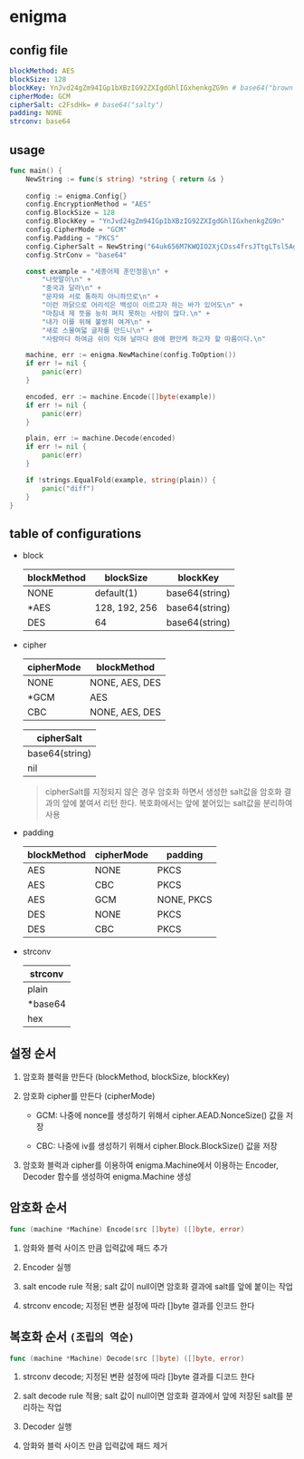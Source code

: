 # enigma

## config file

```yaml
blockMethod: AES
blockSize: 128
blockKey: YnJvd24gZm94IGp1bXBzIG92ZXIgdGhlIGxhenkgZG9n # base64("brown fox jumps over the lazy dog")
cipherMode: GCM
cipherSalt: c2FsdHk= # base64("salty")
padding: NONE
strconv: base64
```

## usage

```go
func main() {
    NewString := func(s string) *string { return &s }
    
    config := enigma.Config{}
    config.EncryptionMethod = "AES"
    config.BlockSize = 128
    config.BlockKey = "YnJvd24gZm94IGp1bXBzIG92ZXIgdGhlIGxhenkgZG9n"
    config.CipherMode = "GCM"
    config.Padding = "PKCS"
    config.CipherSalt = NewString("64uk656M7KWQIO2XjCDss4frsJTtgLTsl5Ag7YOA6rOg7YyM")
    config.StrConv = "base64"

    const example = "세종어제 훈민정음\n" +
        "나랏말이\n" +
        "중국과 달라\n" +
        "문자와 서로 통하지 아니하므로\n" +
        "이런 까닭으로 어리석은 백성이 이르고자 하는 바가 있어도\n" +
        "마침내 제 뜻을 능히 펴지 못하는 사람이 많다.\n" +
        "내가 이를 위해 불쌍히 여겨\n" +
        "새로 스물여덟 글자를 만드니\n" +
        "사람마다 하여금 쉬이 익혀 날마다 씀에 편안케 하고자 할 따름이다.\n"

    machine, err := enigma.NewMachine(config.ToOption())
    if err != nil {
        panic(err)
    }

    encoded, err := machine.Encode([]byte(example))
    if err != nil {
        panic(err)
    }

    plain, err := machine.Decode(encoded)
    if err != nil {
        panic(err)
    }

    if !strings.EqualFold(example, string(plain)) {
        panic("diff")
    }
}
```

## table of configurations

- block

    | blockMethod | blockSize     | blockKey       |
    |---          |---            |---             |
    | NONE        | default(1)    | base64(string) |
    | *AES        | 128, 192, 256 | base64(string) |
    | DES         | 64            | base64(string) |

- cipher

    | cipherMode | blockMethod    |
    |---         |---             |
    | NONE       | NONE, AES, DES |
    | *GCM       | AES            |
    | CBC        | NONE, AES, DES |

    | cipherSalt     |
    |---             |
    | base64(string) |
    | nil            |

    > cipherSalt를 지정되지 않은 경우 암호화 하면서 생성한 salt값을 암호화 결과의 앞에 붙여서 리턴 한다.
    > 복호화에서는 앞에 붙어있는 salt값을 분리하여 사용

- padding

    | blockMethod | cipherMode | padding    |
    |---          |---         |---         |
    | AES         | NONE       | PKCS       |
    | AES         | CBC        | PKCS       |
    | AES         | GCM        | NONE, PKCS |
    | DES         | NONE       | PKCS       |
    | DES         | CBC        | PKCS       |

- strconv

    | strconv |
    |---      |
    | plain   |
    | *base64 |
    | hex     |

## 설정 순서

1. 암호화 블럭을 만든다 (blockMethod, blockSize, blockKey)

1. 암호화 cipher를 만든다 (cipherMode)

    - GCM: 나중에 nonce를 생성하기 위해서 cipher.AEAD.NonceSize() 값을 저장

    - CBC: 나중에 iv를 생성하기 위해서 cipher.Block.BlockSize() 값을 저장

1. 암호화 블럭과 cipher를 이용하여 enigma.Machine에서 이용하는 Encoder, Decoder 함수를 생성하여 enigma.Machine 생성

## 암호화 순서

```go
func (machine *Machine) Encode(src []byte) ([]byte, error)
```

1. 암화와 블럭 사이즈 만큼 입력값에 패드 추가

1. Encoder 실행

1. salt encode rule 적용; salt 값이 null이면 암호화 결과에 salt를 앞에 붙이는 작업

1. strconv encode; 지정된 변환 설정에 따라 []byte 결과를 인코드 한다

## 복호화 순서 `(조립의 역순)`

```go
func (machine *Machine) Decode(src []byte) ([]byte, error)
```

1. strconv decode; 지정된 변환 설정에 따라 []byte 결과를 디코드 한다

1. salt decode rule 적용; salt 값이 null이면 암호화 결과에서 앞에 저장된 salt를 분리하는 작업

1. Decoder 실행

1. 암화와 블럭 사이즈 만큼 입력값에 패드 제거
